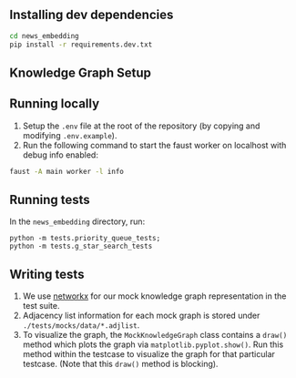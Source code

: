 ## Installing dev dependencies
```bash
cd news_embedding
pip install -r requirements.dev.txt
```

## Knowledge Graph Setup

## Running locally
1. Setup the `.env` file at the root of the repository (by copying and modifying `.env.example`).
1. Run the following command to start the faust worker on localhost with debug info enabled:
```bash
faust -A main worker -l info
```

## Running tests
In the `news_embedding` directory, run:
```
python -m tests.priority_queue_tests;
python -m tests.g_star_search_tests
```

## Writing tests
1. We use [networkx](https://networkx.org/) for our mock knowledge graph representation in the test suite.
1. Adjacency list information for each mock graph is stored under `./tests/mocks/data/*.adjlist`.
1. To visualize the graph, the `MockKnowledgeGraph` class contains a `draw()` method which plots the graph
via `matplotlib.pyplot.show()`. Run this method within the testcase to visualize the graph for that
particular testcase. (Note that this `draw()` method is blocking).
